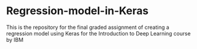 # Regression-model-in-Keras
This is the repository for the final graded assignment of creating a regression model using Keras for the Introduction to Deep Learning course by IBM 
